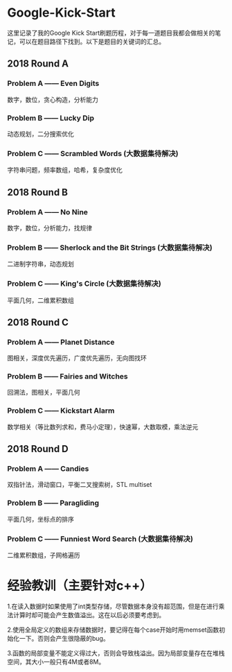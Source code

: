 # Google-Kick-Start
这里记录了我的Google Kick Start刷题历程，对于每一道题目我都会做相关的笔记，可以在题目路径下找到。以下是题目的关键词的汇总。

## 2018 Round A
### Problem A —— Even Digits
数字，数位，贪心构造，分析能力
### Problem B —— Lucky Dip
动态规划，二分搜索优化
### Problem C —— Scrambled Words (大数据集待解决)
字符串问题，频率数组，哈希，复杂度优化

## 2018 Round B
### Problem A —— No Nine
数字，数位，分析能力，找规律
### Problem B —— Sherlock and the Bit Strings (大数据集待解决)
二进制字符串，动态规划
### Problem C —— King's Circle (大数据集待解决)
平面几何，二维累积数组

## 2018 Round C
### Problem A —— Planet Distance
图相关，深度优先遍历，广度优先遍历，无向图找环
### Problem B —— Fairies and Witches
回溯法，图相关，平面几何
### Problem C —— Kickstart Alarm
数学相关（等比数列求和，费马小定理），快速幂，大数取模，乘法逆元

## 2018 Round D
### Problem A —— Candies
双指针法，滑动窗口，平衡二叉搜索树，STL multiset
### Problem B —— Paragliding
平面几何，坐标点的排序
### Problem C —— Funniest Word Search (大数据集待解决)
二维累积数组，子网格遍历


# 经验教训（主要针对c++）

1.在读入数据时如果使用了int类型存储，尽管数据本身没有超范围，但是在进行乘法计算时却可能会产生数值溢出。这在以后必须要考虑到。

2.使用全局定义的数组来存储数据时，要记得在每个case开始时用memset函数初始化一下。否则会产生很隐蔽的bug。

3.函数的局部变量不能定义得过大，否则会导致栈溢出。因为局部变量存在在堆栈空间，其大小一般只有4M或者8M。

